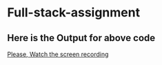 # Full-stack-assignment

## Here is the Output for above code
[Please, Watch the screen recording](https://vimeo.com/996744246?share=copy)


